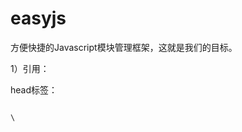 easyjs
======

方便快捷的Javascript模块管理框架，这就是我们的目标。


1）引用：

head标签：

<code>
\<script src="./libs/easyjs.0.0.1.js" id="root" data-config="./config.js" data-main="./app.js"\>\</script\>
</code>

属性：

src: 框架地址，目录只认libs
id: 只读
data-config: 配置文件地址
data-main: 主文件地址

2）书写：

代码：

<code>
define(function(require, exports, module) {

	require("a");
	
	var b = require("f");
	
	module.use("http://js.ku6cdn.com/comm/my/libs/jquery.1.9.1.js", function(){
	
		console.log(jQuery);
		
	});
	
	module.use("./plugs/plugs.js", function(){
	
		console.log("plugs");
		
	});
	
	exports.aaa = "a";
	
});
</code>

解释：

require: 引入指定名称的模块，如模块提供返回接口，就会返回结果。
exports: 返回值对象。
module: easyjs主体。

单模块配置及引用方式：

module.config(配置对象);

module.use(引用模块地址, 回调函数);
